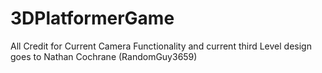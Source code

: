 # 3DPlatformerGame
All Credit for Current Camera Functionality and current third Level design goes to Nathan Cochrane (RandomGuy3659)
